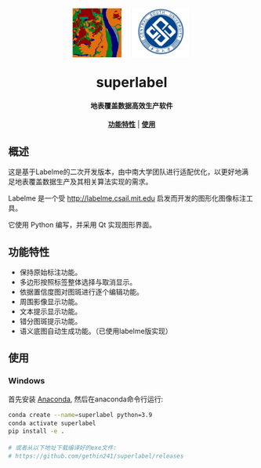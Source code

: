 <h1 align="center">
  <div style="display: flex; justify-content: center; align-items: center;">
    <img src="labelme/icons/icon.png" style="max-width: 100px; max-height: 100px; margin-right: 20px;" alt="Icon">
    <img src="labelme/icons/csu-logo.jpg" style="max-width: 200px; max-height: 100px;" alt="CSU Logo">
  </div>
  <br/>superlabel
</h1>

<h4 align="center">
  地表覆盖数据高效生产软件
</h4>

<div align="center">
  <a href="#功能特性"><b>功能特性</b></a>
  | <a href="#使用"><b>使用</b></a>
</div>

<!-- <div align="center">
  <img src="examples/instance_segmentation/.readme/annotation.jpg" width="70%">
</div> -->

## 概述

这是基于Labelme的二次开发版本，由中南大学团队进行适配优化，以更好地满足地表覆盖数据生产及其相关算法实现的需求。

Labelme 是一个受 http://labelme.csail.mit.edu 启发而开发的图形化图像标注工具。

它使用 Python 编写，并采用 Qt 实现图形界面。

## 功能特性

- 保持原始标注功能。
- 多边形按照标签整体选择与取消显示。
- 依据置信度图对图斑进行逐个编辑功能。
- 周围影像显示功能。
- 文本提示显示功能。
- 错分图斑提示功能。
- 语义底图自动生成功能。（已使用labelme版实现）

## 使用

### Windows

首先安装 [Anaconda](https://www.continuum.io/downloads), 然后在anaconda命令行运行:

```bash
conda create --name=superlabel python=3.9
conda activate superlabel
pip install -e .

# 或者从以下地址下载编译好的exe文件:
# https://github.com/gethin241/superlabel/releases
```
